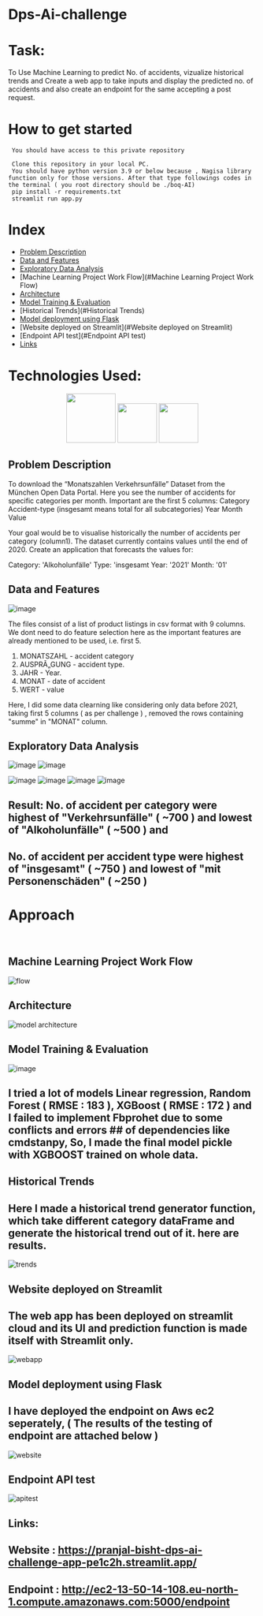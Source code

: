 # Dps-Ai-challenge
# Task:

To Use Machine Learning to predict No. of accidents, vizualize historical trends and Create a web app to take inputs and display the predicted no. of accidents and also create an endpoint for the same accepting a post request.

# How to get started
     You should have access to this private repository
     
     Clone this repository in your local PC.
     You should have python version 3.9 or below because , Nagisa library function only for those versions. After that type followings codes in the terminal ( you root directory should be ./boq-AI)
     pip install -r requirements.txt
     streamlit run app.py
  
# Index

- [Problem Description](#Problem-description)
- [Data and Features](#Data-and-Features)
- [Exploratory Data Analysis](#Exploratory-Data-Analysis)
- [Machine Learning Project Work Flow](#Machine Learning Project Work Flow)
- [Architecture](#Architecture)
- [Model Training & Evaluation](#Architecture)
- [Historical Trends](#Historical Trends)
- [Model deployment using Flask](#Model-deployment-using-Flask)
- [Website deployed on Streamlit](#Website deployed on Streamlit)
- [Endpoint API test](#Endpoint API test)
- [Links](#Links)

# Technologies Used:
<div align="center">
<code><img height="100" src="https://camo.githubusercontent.com/fc4cab9ccd5e6e62ac62dbb5aab11a9e5507b438c42cc82363ce184cbe1ccdaa/68747470733a2f2f75706c6f61642e77696b696d656469612e6f72672f77696b6970656469612f636f6d6d6f6e732f7468756d622f632f63332f507974686f6e2d6c6f676f2d6e6f746578742e7376672f3230303070782d507974686f6e2d6c6f676f2d6e6f746578742e7376672e706e67" /></code>
<code><img height="80" src="https://www.kdnuggets.com/wp-content/uploads/jupyter-logo.jpg" /></code>
<code><img height="80" src="https://encrypted-tbn0.gstatic.com/images?q=tbn:ANd9GcQBRvVI-sI9TOKK-rUH_brvWmIzadLVcPM2s7YbjXuvcROdbKUkBLdk03fR5XURuYGzQ7E&usqp=CAU" /></code>
 </div>
 </div>
 
## Problem Description ##
To download the “Monatszahlen Verkehrsunfälle” Dataset from the München Open Data Portal. Here you see the number of accidents for specific categories per month. Important are the first 5 columns:
Category
Accident-type (insgesamt means total for all subcategories)
Year
Month
Value

Your goal would be to visualise historically the number of accidents per category (column1). The dataset currently contains values until the end of 2020. Create an application that forecasts the values for:

Category: 'Alkoholunfälle'
Type: 'insgesamt
Year: '2021'
Month: '01'

## Data and Features ##
![image](https://user-images.githubusercontent.com/58468853/225211549-464a5c13-046d-4beb-8f87-963167d6d468.png)

The files consist of a list of product listings in csv format with 9 columns. We dont need to do feature selection here as the important features are already mentioned to be used, i.e. first 5.
1. MONATSZAHL - accident category
2. AUSPRÃ„GUNG - accident type.
3. JAHR - Year.
4. MONAT - date of accident
5. WERT - value

Here, I did some data clearning like considering only data before 2021, taking first 5 columns ( as per challenge ) , removed the rows containing "summe" in "MONAT" column.


## Exploratory Data Analysis ##
![image](https://user-images.githubusercontent.com/58468853/225210375-e9b6ff1a-b7c1-452e-baf2-5ac01fde51d4.png)
![image](https://user-images.githubusercontent.com/58468853/225210418-31300d6d-0e51-4953-8f12-3fd3f70dfada.png)

![image](https://user-images.githubusercontent.com/58468853/225210491-80e749b7-78f4-4640-8972-6c006057c778.png)
![image](https://user-images.githubusercontent.com/58468853/225210532-f6a5cc93-2b19-4863-a502-a69a193801a0.png)
![image](https://user-images.githubusercontent.com/58468853/225210587-5e0662e0-8964-4d7a-8b21-64bcc40cfd04.png)
![image](https://user-images.githubusercontent.com/58468853/225210617-69fea38b-25fb-43ee-9af4-a4b4b40032ed.png)

## Result: No. of accident per category were highest of "Verkehrsunfälle" ( ~700 ) and lowest of "Alkoholunfälle" ( ~500 ) and 
## No. of accident per accident type were highest of "insgesamt" ( ~750 ) and lowest of "mit Personenschäden" ( ~250 )

# Approach #
<br/>

## Machine Learning Project Work Flow ##


 ![flow](https://user-images.githubusercontent.com/58468853/225127835-051ff3fe-5e8d-4488-9424-4beee0bf42d5.JPG)


## Architecture ##

![model architecture](https://user-images.githubusercontent.com/58468853/225127876-2951cd53-478d-4953-bd74-58102a145b7b.JPG)


## Model Training & Evaluation ##
![image](https://user-images.githubusercontent.com/58468853/225213464-3ed2a1af-a59b-4871-868c-03c3b5961aef.png)

## I tried a lot of models Linear regression, Random Forest ( RMSE : 183 ), XGBoost ( RMSE : 172 ) and I failed to implement Fbprohet due to some conflicts and errors ## of dependencies like cmdstanpy, So, I made the final model pickle with XGBOOST trained on whole data.

## Historical Trends ##

## Here I made a historical trend generator function, which take different category dataFrame and generate the historical trend out of it. here are results.

![trends](https://user-images.githubusercontent.com/58468853/225213339-e1e67b1c-a30d-49e7-984b-918d784ca120.JPG)


## Website deployed on Streamlit ##
## The web app has been deployed on streamlit cloud and its UI and prediction function is made itself with Streamlit only.
![webapp](https://user-images.githubusercontent.com/58468853/225128038-01597c5f-0f09-4a62-b332-455a9d03ac6f.JPG)

## Model deployment using Flask ##
## I have deployed the endpoint on Aws ec2 seperately, ( The results of the testing of endpoint are attached below )
![website](https://user-images.githubusercontent.com/58468853/225128058-6913ae4e-f934-4f6c-9c2b-dcacafe80eb4.JPG)

## Endpoint API test ##

![apitest](https://user-images.githubusercontent.com/58468853/225216128-516161ea-1dec-489a-bb88-3ffd45cbc1f8.jpeg)

## Links: ##
## Website : https://pranjal-bisht-dps-ai-challenge-app-pe1c2h.streamlit.app/
## Endpoint : http://ec2-13-50-14-108.eu-north-1.compute.amazonaws.com:5000/endpoint
